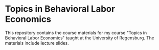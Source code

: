 # Topics in Behavioral Labor Economics

This repository contains the course materials for my course "Topics in Behavioral Labor Economics" taught at the University of Regensburg. The materials include lecture slides.
